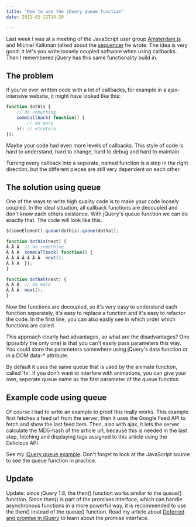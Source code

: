 ```yaml
---
title: "How to use the jQuery queue function"
date: 2011-02-12T14:20

---
```


<p>Last week I was at a meeting of the JavaScript user group <a href="http://groups.google.com/group/amsterdam-js">Amsterdam.js</a> and Michiel Kalkman talked about the <a href="https://github.com/michiel/sequencer-js">sequencer</a> he wrote. The idea is very good: it let's you write loosely coupled software when using callbacks. Then I remembered jQuery has this same functionality build in.</p>

<h2>The problem</h2>

<p>If you've ever written code with a lot of callbacks, for example in a ajax-intensive website, it might have looked like this:</p>

~~~ javascript
function dothis {
	// do something
	someCallback( function() {
		// do more
	}); // etcetera
});
~~~

<p>Maybe your code had even more levels of callbacks. This style of code is hard to understand, hard to change, hard to debug and hard to maintain.</p>

<p>Turning every callback into a seperate, named function is a step in the right direction, but the different pieces are still very dependent on each other.</p>

<h2>The solution using queue</h2>

<p>One of the ways to write high quality code is to make your code loosely coupled. In the ideal situation, all callback functions are decoupled and don't know each others existance. With jQuery's queue function we can do exactly that. The code will look like this.</p>

~~~ javascript
$(someElement).queue(dothis).queue(dothat);

function dothis(next) {
Â Â Â  // do something
Â Â Â  someCallback( function() {
Â Â Â Â Â Â Â  next();
Â Â Â  });
}

function dothat(next) {
Â Â Â  // do more
Â Â Â  next();
}
~~~

<p>Now the functions are decoupled, so it's very easy to understand each function seperately, it's easy to replace a function and it's easy to refactor the code. In the first line, you can also easily see in which order which functions are called.</p>

<p>This approach clearly had advantages, so what are the disadvantages? One (possibly the only one) is that you can't easily pass parameters this way. You could store the parameters somewhere using jQuery's data function or in a DOM data-* attribute.</p>

<p>By default it uses the same queue that is used by the animate function, called 'fx'. If you don't want to interfere with animations, you can give your own, seperate queue name as the first parameter of the queue function.</p>

<h2>Example code using queue</h2>

<p>Of course I had to write an example to proof this really works. This example first fetches a feed url from the server, then it uses the Google Feed API to fetch and show the last feed item. Then, also with ajax, it lets the server calculate the MD5-hash of the article url, because this is needed in the last step, fetching and displaying tags assigned to this article using the Delicious API.</p>

<p>See my <a href="/jquery/queue/">jQuery queue example</a>. Don't forget to look at the JavaScript source to see the queue function in practice.</p>

<h2>Update</h2>

Update: since jQuery 1.8, the then() function works similar to the queue() function. Since then() is part of the promises interface, which can handle asynchronous functions in a more powerful way, it is recommended to use the then() instead of the queue() function. Read my article about [Deferred and promise in jQuery](/weblog/2012-1/Deferred_and_promise_in_jQuery.html) to learn about the promise interface.

